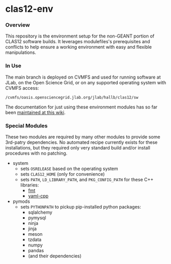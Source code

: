 # clas12-env

### Overview
This repository is the environment setup for the non-GEANT portion of CLAS12 software builds.  It leverages modulefiles's prerequisites and conflicts to help ensure a working environment with easy and flexible manipulations.

### In Use
The main branch is deployed on CVMFS and used for running software at JLab, on the Open Science Grid, or on any supported operating system with CVMFS access:

`/cvmfs/oasis.opensciencegrid.jlab.org/jlab/hallb/clas12/sw`

The documentation for just using these environment modules has so far been [maintained at this wiki](https://clasweb.jlab.org/wiki/index.php/CLAS12_Software_Environment_@_JLab).

### Special Modules
These two modules are required by many other modules to provide some 3rd-patry dependencies.  No automated recipe currently exists for these installations, but they required only very standard build and/or install procedures with no patching.
* system
  * sets `OSRELEASE` based on the operating system
  * sets `CLAS12_HOME` (only for convenience)
  * sets `PATH`, `LD_LIBRARY_PATH`, and `PKG_CONFIG_PATH` for these C++ libraries:
    * [fmt](https://github.com/fmtlib/fmt)
    * [yaml-cpp](https://github.com/jbeder/yaml-cpp)
* pymods
  * sets `PYTHONPATH` to pickup pip-installed python packages:
    * sqlalchemy
    * pymysql
    * ninja
    * jinja
    * meson
    * tzdata
    * numpy
    * pandas
    * (and their dependencies)
  

